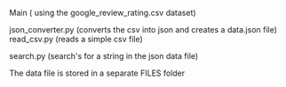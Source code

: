 Main ( using the google_review_rating.csv dataset)

json_converter.py (converts the csv into json and creates a data.json file)
read_csv.py (reads a simple csv file)

search.py (search's for a string in the json data file)

The data file is stored in a separate FILES folder

